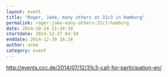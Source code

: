 ```yaml
---
layout: event
title: "Roger, Jake, many others at 31c3 in Hamburg"
permalink: roger-jake-many-others-31c3-hamburg
date: 2014-10-24 21:34:34
startdate: 2014-12-27 04:34
enddate: 2014-12-30 16:34
author: arma
category: event
---
```


http://events.ccc.de/2014/07/12/31c3-call-for-participation-en/
